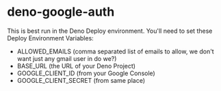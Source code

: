 # deno-google-auth
This is best run in the Deno Deploy environment. You'll need to set these Deploy Environment Variables:
* ALLOWED_EMAILS (comma separated list of emails to allow, we don't want just any gmail user in do we?)
* BASE_URL (the URL of your Deno Project)
* GOOGLE_CLIENT_ID (from your Google Console)
* GOOGLE_CLIENT_SECRET (from same place)
